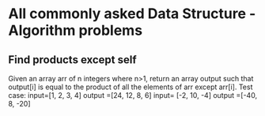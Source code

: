 # All commonly asked Data Structure - Algorithm problems
## Find products except self
  Given an array arr of n integers where n>1, return an 
  array output such that output[i] is equal to the product 
  of all the elements of arr except arr[i].
  Test case:
  input=[1, 2, 3, 4] output =[24, 12, 8, 6]
  input= [-2, 10, -4] output =[-40, 8, -20]
